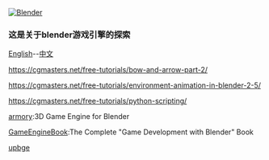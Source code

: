 

[![Blender](https://github.com/KhronosGroup/glTF-Blender-Exporter/blob/master/misc/Blender_logo.png?raw=true)](http://www.blender.org/)

### 这是关于blender游戏引擎的探索



[English](https://docs.blender.org/manual/en/dev/game_engine/index.html)--[中文](https://docs.blender.org/manual/zh-hans/dev/game_engine/introduction.html)

https://cgmasters.net/free-tutorials/bow-and-arrow-part-2/

https://cgmasters.net/free-tutorials/environment-animation-in-blender-2-5/

https://cgmasters.net/free-tutorials/python-scripting/

[armory](https://github.com/armory3d/armory):3D Game Engine for Blender


[GameEngineBook](https://github.com/mikepan/GameEngineBook):The Complete "Game Development with Blender" Book

[upbge](https://doc.upbge.org/index.php)
